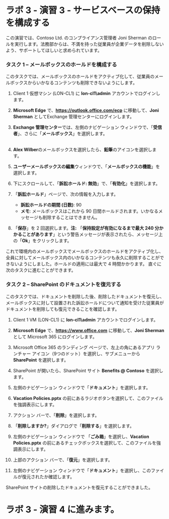 ﻿# ラボ 3 - 演習 3  - サービスベースの保持を構成する

この演習では、Contoso Ltd. のコンプライアンス管理者 Joni Sherman のロールを実行します。法務部からは、不満を持った従業員が企業データを削除しないよう、サポートしてほしいと求められています。

### タスク 1 – メールボックスのホールドを構成する

このタスクでは、メールボックスのホールドをアクティブ化して、従業員のメールボックスからいかなるコンテンツも削除できないようにします。

1. Client 1 仮想マシン (LON-CL1) に **lon-cl1\admin** アカウントでログインします。

2. **Microsoft Edge** で、**https://outlook.office.com/ecp** に移動して、**Joni Sherman** としてExchange 管理センターにログインします。

3. **Exchange 管理センター**では、左側のナビゲーション ウィンドウで、「**受信者**」、さらに「**メールボックス**」を選択します。<br><br>

4. **Alex Wilber**のメールボックスを選択したら、**鉛筆**のアイコンを選択します。

5. **ユーザーメールボックスの編集**ウィンドウで、「**メールボックスの機能**」を選択します。

6. 下にスクロールして、「**訴訟ホールド: 無効**」で、「**有効化**」を選択します。

7. 「**訴訟ホールド**」ページで、次の情報を入力します。

    - **訴訟ホールドの期間 (日数)**: 90
    - **メモ**: メールボックスはこれから 90 日間ホールドされます。いかなるメッセージも削除することはできません。

8. 「**保存**」を 2 回選択します。**注:** 「**保持設定が有効になるまで最大 240 分かかることがあります**」という警告メッセージが表示されたら、メッセージ上の「**Ok**」をクリックします。

これで環境内のメールボックスでメールボックスのホールドをアクティブ化し、全員に対してメールボックス内のいかなるコンテンツも永久に削除することができないようにしました。ホールドの適用には最大で 4 時間かかります。  直ぐに次のタスクに進むことができます。

### タスク 2 – SharePoint のドキュメントを復元する

このタスクでは、ドキュメントを削除した後、削除したドキュメントを復元し、メールボックスに対して設置された訴訟ホールドについて通知を受けた従業員がドキュメントを削除しても復元できることを確認します。

1. Client 1 VM (LON-CL1) に **lon-cl1\admin** アカウントでログインします。

2. **Microsoft Edge** で、**https://www.office.com** に移動して、**Joni Sherman** として Microsoft 365 にログインします。

3. Microsoft Office 365 のランディング ページで、左上の角にあるアプリ ランチャー アイコン（9つのドット）を選択し、サブメニューから **SharePoint** を選択します。

4. SharePoint が開いたら、SharePoint サイト **Benefits @ Contoso** を選択します。

5. 左側のナビゲーション ウィンドウで「**ドキュメント**」を選択します。

6. **Vacation Policies.pptx** の前にあるラジオボタンを選択して、このファイルを強調表示にします。

7. アクション バーで、「**削除**」を選択します。

8. 「**削除しますか?**」ダイアログで「**削除する**」を選択します。

9. 左側のナビゲーション ウィンドウで 「**ごみ箱**」を選択し、**Vacation Policies.pptx** の前にあるチェックボックスを選択して、このファイルを強調表示にします。

10. 上部のアクション バーで、「**復元**」を選択します。

11. 左側のナビゲーション ウィンドウで「**ドキュメント**」を選択し、このファイルが復元されたか確認します。

SharePoint サイトの削除したドキュメントを復元することができました。

# ラボ 3 - 演習 4 に進みます。
